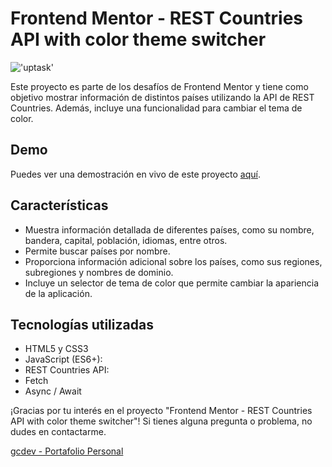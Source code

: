 
# Frontend Mentor - REST Countries API with color theme switcher

!['uptask'](https://res.cloudinary.com/dz209s6jk/image/upload/f_auto,q_auto,w_700/Challenges/wirxeocmd6tpnn9c5oqc.jpg)


Este proyecto es parte de los desafíos de Frontend Mentor y tiene como objetivo mostrar información de distintos países utilizando la API de REST Countries. Además, incluye una funcionalidad para cambiar el tema de color.

## Demo

Puedes ver una demostración en vivo de este proyecto [aquí](https://contrys-app.vercel.app).

## Características

- Muestra información detallada de diferentes países, como su nombre, bandera, capital, población, idiomas, entre otros.
- Permite buscar países por nombre.
- Proporciona información adicional sobre los países, como sus regiones, subregiones y nombres de dominio.
- Incluye un selector de tema de color que permite cambiar la apariencia de la aplicación.

## Tecnologías utilizadas

- HTML5 y CSS3
- JavaScript (ES6+): 
- REST Countries API: 
- Fetch
- Async / Await


¡Gracias por tu interés en el proyecto "Frontend Mentor - REST Countries API with color theme switcher"! Si tienes alguna pregunta o problema, no dudes en contactarme.

[gcdev - Portafolio Personal](https://gcdev.alwaysdata.net)



